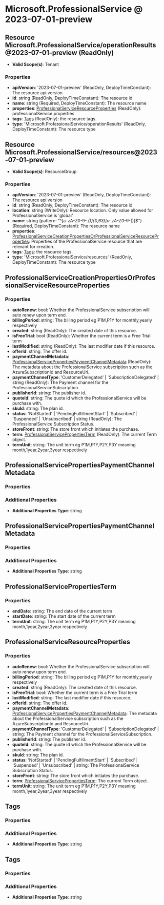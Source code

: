 # Microsoft.ProfessionalService @ 2023-07-01-preview

## Resource Microsoft.ProfessionalService/operationResults@2023-07-01-preview (ReadOnly)
* **Valid Scope(s)**: Tenant
### Properties
* **apiVersion**: '2023-07-01-preview' (ReadOnly, DeployTimeConstant): The resource api version
* **id**: string (ReadOnly, DeployTimeConstant): The resource id
* **name**: string (Required, DeployTimeConstant): The resource name
* **properties**: [ProfessionalServiceResourceProperties](#professionalserviceresourceproperties) (ReadOnly): professionalService properties
* **tags**: [Tags](#tags) (ReadOnly): the resource tags.
* **type**: 'Microsoft.ProfessionalService/operationResults' (ReadOnly, DeployTimeConstant): The resource type

## Resource Microsoft.ProfessionalService/resources@2023-07-01-preview
* **Valid Scope(s)**: ResourceGroup
### Properties
* **apiVersion**: '2023-07-01-preview' (ReadOnly, DeployTimeConstant): The resource api version
* **id**: string (ReadOnly, DeployTimeConstant): The resource id
* **location**: string (WriteOnly): Resource location. Only value allowed for ProfessionalService is 'global'
* **name**: string {pattern: "^[a-zA-Z0-9-_.()]{0,63}[a-zA-Z0-9-_()]$"} (Required, DeployTimeConstant): The resource name
* **properties**: [ProfessionalServiceCreationPropertiesOrProfessionalServiceResourceProperties](#professionalservicecreationpropertiesorprofessionalserviceresourceproperties): Properties of the ProfessionalService resource that are relevant for creation.
* **tags**: [Tags](#tags): the resource tags.
* **type**: 'Microsoft.ProfessionalService/resources' (ReadOnly, DeployTimeConstant): The resource type

## ProfessionalServiceCreationPropertiesOrProfessionalServiceResourceProperties
### Properties
* **autoRenew**: bool: Whether the ProfessionalService subscription will auto renew upon term end.
* **billingPeriod**: string: The billing period eg P1M,P1Y for monthly,yearly respectively
* **created**: string (ReadOnly): The created date of this resource.
* **isFreeTrial**: bool (ReadOnly): Whether the current term is a Free Trial term
* **lastModified**: string (ReadOnly): The last modifier date if this resource.
* **offerId**: string: The offer id.
* **paymentChannelMetadata**: [ProfessionalServicePropertiesPaymentChannelMetadata](#professionalservicepropertiespaymentchannelmetadata) (ReadOnly): The metadata about the ProfessionalService subscription such as the AzureSubscriptionId and ResourceUri.
* **paymentChannelType**: 'CustomerDelegated' | 'SubscriptionDelegated' | string (ReadOnly): The Payment channel for the ProfessionalServiceSubscription.
* **publisherId**: string: The publisher id.
* **quoteId**: string: The quote id which the ProfessionalService will be purchase with.
* **skuId**: string: The plan id.
* **status**: 'NotStarted' | 'PendingFulfillmentStart' | 'Subscribed' | 'Suspended' | 'Unsubscribed' | string (ReadOnly): The ProfessionalService Subscription Status.
* **storeFront**: string: The store front which initiates the purchase.
* **term**: [ProfessionalServicePropertiesTerm](#professionalservicepropertiesterm) (ReadOnly): The current Term object.
* **termUnit**: string: The unit term eg P1M,P1Y,P2Y,P3Y meaning month,1year,2year,3year respectively

## ProfessionalServicePropertiesPaymentChannelMetadata
### Properties
### Additional Properties
* **Additional Properties Type**: string

## ProfessionalServicePropertiesPaymentChannelMetadata
### Properties
### Additional Properties
* **Additional Properties Type**: string

## ProfessionalServicePropertiesTerm
### Properties
* **endDate**: string: The end date of the current term
* **startDate**: string: The start date of the current term
* **termUnit**: string: The unit term eg P1M,P1Y,P2Y,P3Y meaning month,1year,2year,3year respectively

## ProfessionalServiceResourceProperties
### Properties
* **autoRenew**: bool: Whether the ProfessionalService subscription will auto renew upon term end.
* **billingPeriod**: string: The billing period eg P1M,P1Y for monthly,yearly respectively
* **created**: string (ReadOnly): The created date of this resource.
* **isFreeTrial**: bool: Whether the current term is a Free Trial term
* **lastModified**: string: The last modifier date if this resource.
* **offerId**: string: The offer id.
* **paymentChannelMetadata**: [ProfessionalServicePropertiesPaymentChannelMetadata](#professionalservicepropertiespaymentchannelmetadata): The metadata about the ProfessionalService subscription such as the AzureSubscriptionId and ResourceUri.
* **paymentChannelType**: 'CustomerDelegated' | 'SubscriptionDelegated' | string: The Payment channel for the ProfessionalServiceSubscription.
* **publisherId**: string: The publisher id.
* **quoteId**: string: The quote id which the ProfessionalService will be purchase with.
* **skuId**: string: The plan id.
* **status**: 'NotStarted' | 'PendingFulfillmentStart' | 'Subscribed' | 'Suspended' | 'Unsubscribed' | string: The ProfessionalService Subscription Status.
* **storeFront**: string: The store front which initiates the purchase.
* **term**: [ProfessionalServicePropertiesTerm](#professionalservicepropertiesterm): The current Term object.
* **termUnit**: string: The unit term eg P1M,P1Y,P2Y,P3Y meaning month,1year,2year,3year respectively

## Tags
### Properties
### Additional Properties
* **Additional Properties Type**: string

## Tags
### Properties
### Additional Properties
* **Additional Properties Type**: string

